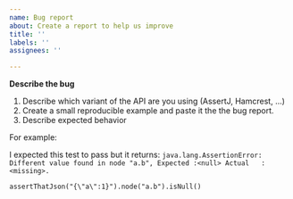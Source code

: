 ```yaml
---
name: Bug report
about: Create a report to help us improve
title: ''
labels: ''
assignees: ''

---
```


**Describe the bug**
1. Describe which variant of the API are you using (AssertJ, Hamcrest, ...)
2. Create a small reproducible example and paste it the the bug report.
3. Describe expected behavior

For example:

I expected this test to pass but it returns: `java.lang.AssertionError: Different value found in node "a.b", Expected :<null> Actual   :<missing>.`
```
assertThatJson("{\"a\":1}").node("a.b").isNull()
```

